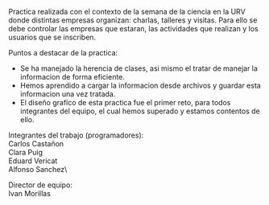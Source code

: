 Practica realizada con el contexto de la semana de la ciencia en la URV donde distintas empresas organizan: charlas, talleres y visitas. Para ello se debe controlar las empresas que estaran, las actividades que realizan y los usuarios que se inscriben.

Puntos a destacar de la practica:
- Se ha manejado la herencia de clases, asi mismo el tratar de manejar la informacion de forma eficiente.
- Hemos aprendido a cargar la informacion desde archivos y guardar esta informacion una vez tratada.
- El diseño grafico de esta practica fue el primer reto, para todos integrantes del equipo, el cual hemos superado y estamos contentos de ello.

Integrantes del trabajo (programadores):\
Carlos Castañon\
Clara Puig\
Eduard Vericat\
Alfonso Sanchez\

Director de equipo:\
Ivan Morillas

